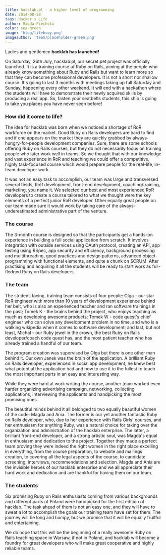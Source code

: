 ```yaml
---
title: hacklab.pl - a higher level of programming
date: 2014-08-28
tags: Hacker's Life
author: Magda Piechota
color: sea-green
image: 'blog/lifebuoy.png'
imageauthor: 'team/placeholder-green.png'
---
```


Ladies and gentlemen **hacklab has launched!**

On Saturday, 26th July, hacklab.pl, our secret pet project was officially launched. It is a training course of Ruby on Rails, aiming at the people who already know something about Ruby and Rails but want to learn more so that they can become professional developers. It is not a short nor shallow course. It's going to last 3 months with meetings taking up full Saturday and Sunday, happening every other weekend. It will end with a hackathon where the students will have to demonstrate their newly acquired skills by producing a real app. So, fasten your seatbelts students, this ship is going to take you places you have never seen before!

### How did it come to life?
The idea for hacklab was born when we noticed a shortage of RoR workforce on the market. Good Ruby on Rails developers are hard to find and if one appears on the market they are quickly grabbed by always-hungry-for-people development companies. Sure, there are some schools offering Ruby on Rails courses, but they do not necessarily focus on training people who later work well in teams. So we thought that with our knowledge and vast experience in RoR and teaching we could offer a competitive, highly task-focused course which would prepare people for the real-life, in-team developer work.

It was not an easy task to accomplish, our team was large and transversed several fields, RoR development, front-end development, coaching/training, marketing, you name it. We selected our best and most experienced RoR developers to create a course tailored to what we thought were the key elements of a perfect junior RoR developer. Other equally great people on our team made sure it would work by taking care of the always-underestimated administrative part of the venture.

### The course
The 3-month course is designed so that the participants get a hands-on experience in building a full social application from scratch. It involves integration with outside services using OAuth protocol, creating an API, app testing using RSpec, app security and efficiency, background processing and multithreading, good practices and design patterns, advanced object-programming with functional elements, and quite a chunk on SCRUM. After practising and acquiring it all the students will be ready to start work as full-fledged Ruby on Rails developers.

### The team
The student-facing, training team consists of four people: Olga - our star RoR engineer with more than 10 years of development experience behind her belt, who is also an experienced teacher and ran software trainings in the past; Tomek K - the brains behind the project, who enjoys teaching as much as developing awesome products; Tomek W - code quest's chief engineer who can solve any development problem in no time, and who is a walking wikipedia when it comes to software development; and last, but not least, Michal - our Ruby jewel in the crown, the best Ruby on Rails developer/coach code quest has, and the most patient teacher who has already trained a handful of our team.

The program creation was supervised by Olga but there is one other man behind it. Our own Janek was the brain of the application. A brilliant Ruby on Rails developer, experienced in social app development, he knew best what potential the application had and how to use it to the fullest to teach the most important parts in an easy and interesting way.

While they were hard at work writing the course, another team worked even harder organizing advertising campaign, networking, collecting applications, interviewing the applicants and handpicking the most promising ones.

The beautiful minds behind it all belonged to two equally beautiful women of the code: Magda and Ania. The former is our yet another fantastic Ruby on Rails developer, who, due to her experience with Rails Girls' courses, and her enthusiasm for anything Ruby, was a natural choice for taking over the organization and administration of the hacklab enterprise. The latter, a brilliant front-end developer, and a strong artistic soul, was Magda's equal in enthusiasm and dedication to the project. Together they made a perfect team proving they were indeed the right women in the right place excelling in everything, from the course preparation, to website and mailings creation, to covering all the legal aspects of the course, to candidate screening, interviews, recommendations and selection. Magda and Ania are the invisible heroes of our hacklab enterprise and we all appreciate their hard work and dedication and are thankful for having them on our team.

### The students
Six promising Ruby on Rails enthusiasts coming from various backgrounds and different parts of Poland were handpicked for the first edition of hacklab. The task ahead of them is not an easy one, and they will have to sweat a lot to accomplish the goals our training team have set for them. The journey will be long and bumpy, but we promise that it will be equally fruitful and entertaining.

We do hope that this will be the beginning of a really awesome Ruby on Rails teaching space in Warsaw, if not in Poland, and hacklab will become a foundry for great developers who will make great cooperative and highly reliable teams.
